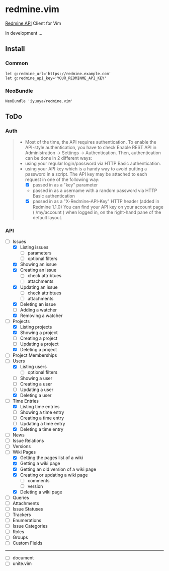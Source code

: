 redmine.vim
===========

[Redmine API](http://www.redmine.org/projects/redmine/wiki/Rest_api) Client for Vim

In development ...

Install
-------

### Common

```vim
let g:redmine_url='https://redmine.example.com'
let g:redmine_api_key='YOUR_REDMINME_API_KEY'
```

### NeoBundle

```vim
NeoBundle 'iyuuya/redmine.vim'
```

ToDo
----

### Auth

> * Most of the time, the API requires authentication. To enable the API-style authentication, you have to check Enable REST API in Administration -> Settings -> Authentication. Then, authentication can be done in 2 different ways:
> * using your regular login/password via HTTP Basic authentication.
> * using your API key which is a handy way to avoid putting a password in a script. The API key may be attached to each request in one of the following way:
>   + [x] passed in as a "key" parameter
>   + passed in as a username with a random password via HTTP Basic authentication
>   + [x] passed in as a "X-Redmine-API-Key" HTTP header (added in Redmine 1.1.0)
> You can find your API key on your account page ( /my/account ) when logged in, on the right-hand pane of the default layout.

### API

- [ ] Issues
  - [x] Listing issues
    - [ ] parameters
    - [ ] optional filters
  - [x] Showing an issue
  - [x] Creating an issue
    - [ ] check attribtues
    - [ ] attachments
  - [x] Updating an issue
    - [ ] check attribtues
    - [ ] attachments
  - [x] Deleting an issue
  - [ ] Adding a watcher
  - [x] Removing a watcher
- [ ] Projects
  - [x] Listing projects
  - [x] Showing a project
  - [ ] Creating a project
  - [ ] Updating a project
  - [x] Deleting a project
- [ ] Project Memberships
- [ ] Users
  - [x] Listing users
    - [ ] optional filters
  - [ ] Showing a user
  - [ ] Creating a user
  - [ ] Updating a user
  - [x] Deleting a user
- [ ] Time Entries
  - [x] Listing time entries
  - [ ] Showing a time entry
  - [ ] Creating a time entry
  - [ ] Updating a time entry
  - [x] Deleting a time entry
- [ ] News
- [ ] Issue Relations
- [ ] Versions
- [ ] Wiki Pages
  - [x] Getting the pages list of a wiki
  - [x] Getting a wiki page
  - [x] Getting an old version of a wiki page
  - [x] Creating or updating a wiki page
    - [ ] comments
    - [ ] version
  - [x] Deleting a wiki page
- [ ] Queries
- [ ] Attachments
- [ ] Issue Statuses
- [ ] Trackers
- [ ] Enumerations
- [ ] Issue Categories
- [ ] Roles
- [ ] Groups
- [ ] Custom Fields

---

- [ ] document
- [ ] unite.vim
